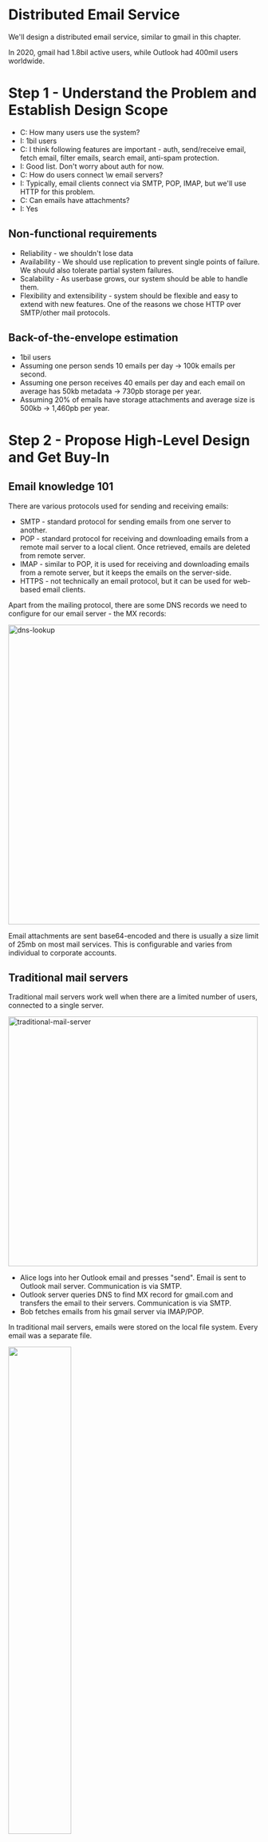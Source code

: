 # Distributed Email Service
We'll design a distributed email service, similar to gmail in this chapter.

In 2020, gmail had 1.8bil active users, while Outlook had 400mil users worldwide.

# Step 1 - Understand the Problem and Establish Design Scope
 * C: How many users use the system?
 * I: 1bil users
 * C: I think following features are important - auth, send/receive email, fetch email, filter emails, search email, anti-spam protection.
 * I: Good list. Don't worry about auth for now.
 * C: How do users connect \w email servers?
 * I: Typically, email clients connect via SMTP, POP, IMAP, but we'll use HTTP for this problem.
 * C: Can emails have attachments?
 * I: Yes

## Non-functional requirements
 * Reliability - we shouldn't lose data
 * Availability - We should use replication to prevent single points of failure. We should also tolerate partial system failures.
 * Scalability - As userbase grows, our system should be able to handle them.
 * Flexibility and extensibility - system should be flexible and easy to extend with new features. One of the reasons we chose HTTP over SMTP/other mail protocols.

## Back-of-the-envelope estimation
 * 1bil users
 * Assuming one person sends 10 emails per day -> 100k emails per second.
 * Assuming one person receives 40 emails per day and each email on average has 50kb metadata -> 730pb storage per year.
 * Assuming 20% of emails have storage attachments and average size is 500kb -> 1,460pb per year.

# Step 2 - Propose High-Level Design and Get Buy-In
## Email knowledge 101
There are various protocols used for sending and receiving emails:
 * SMTP - standard protocol for sending emails from one server to another.
 * POP - standard protocol for receiving and downloading emails from a remote mail server to a local client. Once retrieved, emails are deleted from remote server.
 * IMAP - similar to POP, it is used for receiving and downloading emails from a remote server, but it keeps the emails on the server-side.
 * HTTPS - not technically an email protocol, but it can be used for web-based email clients.

Apart from the mailing protocol, there are some DNS records we need to configure for our email server - the MX records:

<img src="images/dns-lookup.png" alt="dns-lookup" width="600"/>

Email attachments are sent base64-encoded and there is usually a size limit of 25mb on most mail services.
This is configurable and varies from individual to corporate accounts.

## Traditional mail servers
Traditional mail servers work well when there are a limited number of users, connected to a single server.

<img src="images/traditional-mail-server.png" alt="traditional-mail-server" width="500"/>

 * Alice logs into her Outlook email and presses "send". Email is sent to Outlook mail server. Communication is via SMTP.
 * Outlook server queries DNS to find MX record for gmail.com and transfers the email to their servers. Communication is via SMTP.
 * Bob fetches emails from his gmail server via IMAP/POP.

In traditional mail servers, emails were stored on the local file system. Every email was a separate file.

<img src=images/local-dir-storage.png width=50% height=50%>

As the scale grew, disk I/O became a bottleneck. Also, it doesn't satisfy our high availability and reliability requirements.
Disks can be damaged and server can go down.

## Distributed mail servers
Distributed mail servers are designed to support modern use-cases and solve modern scalability issues.

These servers can still support IMAP/POP for native email clients and SMTP for mail exchange across servers.

But for rich web-based mail clients, a RESTful API over HTTP is typically used.

Example APIs:
 * `POST /v1/messages` - sends a message to recipients in To, Cc, Bcc headers.
 * `GET /v1/folders` - returns all folders of an email account
Example response:
```
[{id: string        Unique folder identifier.
  name: string      Name of the folder.
                    According to RFC6154 [9], the default folders can be one of
                    the following: All, Archive, Drafts, Flagged, Junk, Sent,
                    and Trash.
  user_id: string   Reference to the account owner
}]
```
 * `GET /v1/folders/{:folder_id}/messages` - returns all messages under a folder \w pagination
 * `GET /v1/messages/{:message_id}` - get all information about a particular message
Example response:
```
{
  user_id: string                      // Reference to the account owner.
  from: {name: string, email: string}  // <name, email> pair of the sender.
  to: [{name: string, email: string}]  // A list of <name, email> paris
  subject: string                      // Subject of an email
  body: string                         //  Message body
  is_read: boolean                     //  Indicate if a message is read or not.
}
```

Here's the high-level design of the distributed mail server:

<img src="images/high-level-architecture.png" alt="high-level-architecture" width="600"/>

 * Webmail - users use web browsers to send/receive emails
 * Web servers - public-facing request/response services used to manage login, signup, user profile, etc.
 * Real-time servers - Used for pushing new email updates to clients in real-time. We use websockets for real-time communication but fallback to long-polling for older browsers that don't support them.
 * Metadata db - stores email metadata such as subject, body, from, to, etc.
 * Attachment store - Object store (eg Amazon S3), suitable for storing large files.
 * Distributed cache - We can cache recent emails in Redis to improve UX.
 * Search store - distributed document store, used for supporting full-text searches.

Here's what the email sending flow looks like:
![email-sending-flow](images/email-sending-flow.png)
 * User writes an email and presses "send". Email is sent to load balancer.
 * Load balancer rate limits excessive mail sends and routes to one of the web servers.
 * Web servers do basic email validation (eg email size) and short-circuits outbound flow if domain is same as sender. But does spam check first.
 * If basic validation passes, email is sent to message queue (attachment is referenced from object store)
 * If basic validation fails, email is sent to error queue
 * SMTP outgoing workers pull messages from outgoing queue, do spam/virus checks and route to destination mail server.
 * Email is stored in the "Sent Emails" folder

We need to also monitor size of outgoing message queue. Growing too large might indicate a problem:
 * Recipient's mail server is unavailable. We can retry sending the email at a later time using exponential backoff.
 * Not enough consumers to handle the load, we might have to scale the consumers.

Here's the email receiving flow:
![email-receiving-flow](images/email-receiving-flkow.png)
 * Incoming emails arrive at the SMTP load balancer. Mails are distributed to SMTP servers, where mail acceptance policy is done (eg invalid emails are directly discarded).
 * If attachment of email is too large, we can put it in object store (s3).
 * Mail processing workers do preliminary checks, after which mails are forwarded to storage, cache, object store and real-time servers.
 * Offline users get their new emails once they come back online via HTTP API.

# Step 3 - Design Deep Dive
Let's now go deeper into some of the components.

## Metadata database
Here are some of the characteristics of email metadata:
 * headers are usually small and frequently accessed
 * Body size ranges from small to big, but is typically read once
 * Most mail operations are isolated to a single user - eg fetching email, marking as read, searching.
 * Data recency impacts data usage. Users typically read only recent emails
 * Data has high-reliability requirements. Data loss is unacceptable.

At gmail/outlook scale, the database is typically custom made to reduce input/output operations per second (IOPS).

Let's consider what database options we have:
 * Relational database - we can build indexes for headers and body, but these DBs are typically optimized for small chunks of data.
 * Distributed object store - this can be a good option for backup storage, but can't efficiently support searching/marking as read/etc.
 * NoSQL - Google BigTable is used by gmail, but it's not open-sourced.

Based on above analysis, very few existing solutions seems to fit our needs perfectly.
In an interview setting, it's infeasible to design a new distributed database solution, but important to mention characteristics:
 * Single column can be a single-digit MB
 * Strong data consistency
 * Designed to reduce disk I/O
 * Highly available and fault tolerant
 * Should be easy to create incremental backups

In order to partition the data, we can use the `user_id` as a partition key, so that one user's data is stored on a single shard.
This prohibits us from sharing an email with multiple users, but this is not a requirement for this interview.

Let's define the tables:
 * Primary key consists of partition key (data distribution) and clustering key (sorting data)
 * Queries we need to support - get all folders for a user, display all emails for a folder, create/get/delete an email, fetch read/unread email, get conversation threads (bonus)

Legend for tables to follow:

<img src="images/legend.png" alt="legend" width="200"/>

Here is the folders table:

<img src="images/folders-table.png" alt="folders-table" width="200"/>

emails table:

<img src="images/emails-table.png" alt="emails-table" width="200"/>

 * email_id is timeuuid which allows sorting based on timestamp when email was created

Attachments are stored in a separate table, identified by filename:

<img src="images/attachments.png" alt="attachments" width="400"/>

Supporting fetchin read/unread emails is easy in a traditional relational database, but not in Cassandra, since filtering on non-partition/clustering key is prohibited.
One workaround to fetch all emails in a folder and filter in-memory, but that doesn't work well for a big-enough application.

What we can do is denormalize the emails table into read/unread emails tables:

<img src="images/read-unread-emails.png" alt="read-unread-emails" width="400"/>

In order to support conversation threads, we can include some headers, which mail clients interpret and use to reconstruct a conversation thread:
```
{
  "headers" {
     "Message-Id": "<7BA04B2A-430C-4D12-8B57-862103C34501@gmail.com>",
     "In-Reply-To": "<CAEWTXuPfN=LzECjDJtgY9Vu03kgFvJnJUSHTt6TW@gmail.com>",
     "References": ["<7BA04B2A-430C-4D12-8B57-862103C34501@gmail.com>"]
  }
}
```

Finally, we'll trade availability for consistency for our distributed database, since it is a hard requirement for this problem.

Hence, in the event of a failover or network parititon, sync/update actions will be briefly unavailable to impacted users.

## Email deliverability
It is easy to setup a server to send emails, but getting the email to a receiver's inbox is hard, due to spam-protection algorithms.

If we just setup a new mail server and start sending mails through it, our emails will probably end up in the spam folder.

Here's what we can do to prevent that:
 * Dedicated IPs - use dedicated IPs for sending emails, otherwise, recipient servers will not trust you.
 * Classify emails - avoid sending marketing emails from the same servers to prevent more important email to be classified as spam
 * Warm up your IP address slowly to build a good reputation with big email providers. It takes 2 to 6 weeks to warm up a new IP
 * Ban spammers quickly to not deteriorate your reputation
 * Feedback processing - setup a feedback loop with ISPs to keep track of complaint rate and ban spam accounts quickly.
 * Email authentication - use common techniques to combat phishing such as Sender Policy Framework, DomainKeys Identified Mail, etc.

You don't need to remember all of this. Just know that building a good mail server requires a lot of domain knowledge.

## Search
Searching includes doing a full-text search based on email contents or more advanced queries based on from, to, subject, unread, etc filters.

One characteristic of email search is that it is local to the user and it has more writes than reads, because we need to re-index it on each operation, but users rarely use the search tab.

Let's compare google search with email search:
|               | Scope                | Sorting                               | Accuracy                                          |
|---------------|----------------------|---------------------------------------|---------------------------------------------------|
| Google search | The whole internet   | Sort by relevance                     | Indexing takes some time, so not instant results. |
| Email search  | User’s own email box | Sort by attributes eg time, date, etc | Indexing should be quick and results accurate.    |

To achieve this search functionality, one option is to use an Elasticsearch cluster. We can use `user_id` as the partition key to group data under the same node:

<img src="images/elasticsearch.png" alt="elasticsearch" width="600"/>

Mutating operations are async via Kafka in order to decouple services from the reindexing flow.
Actually searching for data happens synchronously.

Elasticsearch is one of the most popular search-engine databases and supports full-text search for emails very well.

Alternatively, we can attempt to develop our own custom search solution to meet our specific requirements.

Designing such a system is out of scope. One of the core challenges when building it is to optimize it for write-heavy workloads.

To achieve that, we can use Log-Structured Merge-Trees (LSM) to structure the index data on disk. Write path is optimized for sequential writes only.
This technique is used in Cassandra, BigTable and RocksDB.

Its core idea is to store data in-memory until a predefined threshold is reached, after which it is merged in the next layer (disk):

<img src="images/lsm-tree.png" alt="lsm-tree" width="600"/>

Main trade-offs between the two approaches:
 * Elasticsearch scales to some extent, whereas a custom search engine can be fine-tuned for the email use-case, allowing it to scale further.
 * Elasticsearch is a separate service we need to maintain, alongside the metadata store. A custom solution can be the datastore itself.
 * Elasticsearch is an off-the-shelf solution, whereas the custom search engine would require significant engineering effort to build.

## Scalability and availability
Since individual user operations don't collide with other users, most components can be independently scaled.

To ensure high availability, we can also use a multi-DC setup with leader-folower failover in case of failures:

<img src="images/multi-dc-example.png" alt="multi-dc-example" width="600"/>

# Step 4 - Wrap up
Additional talking points:
 * Fault tolerance - Many parts of the system could fail. It is worthwhile how we'd handle node failures.
 * Compliance - PII needs to be stored in a reasonable way, given Europe's GDPR laws.
 * Security - email encryption, phishing protection, safe browsing, etc.
 * Optimizations - eg preventing duplication of the same attachments, sent multiple times by different users.

